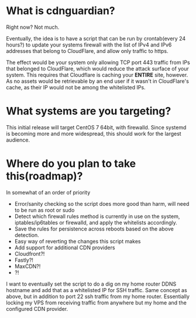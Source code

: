 
# What is cdnguardian?
Right now? Not much.

Eventually, the idea is to have a script that can be run by crontab(every 24 hours?) to update your systems firewall with the list of IPv4 and IPv6 addresses that belong to CloudFlare, and allow only traffic to https. 

The effect would be your system only allowing TCP port 443 traffic from IPs that belonged to CloudFlare, which would reduce the attack surface of your system. This requires that Cloudflare is caching your **ENTIRE** site, however. As no assets would be retrievable by an end user if it wasn't in CloudFlare's cache, as their IP would not be among the whitelisted IPs.

# What systems are you targeting?

This initial release will target CentOS 7 64bit, with firewalld. Since systemd is becoming more and more widespread, this should work for the largest audience. 

# Where do you plan to take this(roadmap)?

In somewhat of an order of priority
* Error/sanity checking so the script does more good than harm, will need to be run as root or sudo
* Detect which firewall rules method is currently in use on the system, iptables/ip6tables or firewalld, and apply the whitelists accordingly.
* Save the rules for persistence across reboots based on the above detection.
* Easy way of reverting the changes this script makes
* Add support for additional CDN providers
 * Cloudfront?!
 * Fastly?!
 * MaxCDN?!
 * ?!


I want to eventually set the script to do a dig on my home router DDNS hostname  and add that as a whitelisted IP for SSH traffic. Same concept as above, but in addition to port 22 ssh traffic from my home router. Essentially locking my VPS from receiving traffic from anywhere but my home and the configured CDN provider.
